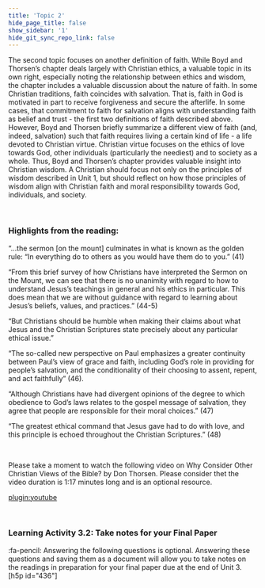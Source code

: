 ```yaml
---
title: 'Topic 2'
hide_page_title: false
show_sidebar: '1'
hide_git_sync_repo_link: false
---
```




The second topic focuses on another definition of faith. While Boyd and Thorsen’s chapter deals largely with Christian ethics, a valuable topic in its own right, especially noting the relationship between ethics and wisdom, the chapter includes a valuable discussion about the nature of faith. In some Christian traditions, faith coincides with salvation. That is, faith in God is motivated in part to receive forgiveness and secure the afterlife. In some cases, that commitment to faith for salvation aligns with understanding faith as belief and trust - the first two definitions of faith described above. However, Boyd and Thorsen briefly summarize a different view of faith (and, indeed, salvation) such that faith requires living a certain kind of life - a life devoted to Christian virtue. Christian virtue focuses on the ethics of love towards God, other individuals (particularly the neediest) and to society as a whole. Thus, Boyd and Thorsen’s chapter provides valuable insight into Christian wisdom. A Christian should focus not only on the principles of wisdom described in Unit 1, but should reflect on how those principles of wisdom align with Christian faith and moral responsibility towards God, individuals, and society.


&nbsp;

### Highlights from the reading:
“...the sermon [on the mount] culminates in what is known as the golden rule: “In everything do to others as you would have them do to you.” (41)

“From this brief survey of how Christians have interpreted the Sermon on the Mount, we can see that there is no unanimity with regard to how to understand Jesus’s teachings in general and his ethics in particular. This does mean that we are without guidance with regard to learning about Jesus’s beliefs, values, and practices.” (44-5)

“But Christians should be humble when making their claims about what Jesus and the Christian Scriptures state precisely about any particular ethical issue.”

“The so-called new perspective on Paul emphasizes a greater continuity between Paul’s view of grace and faith, including God’s role in providing for people’s salvation, and the conditionality of their choosing to assent, repent, and act faithfully” (46).

“Although Christians have had divergent opinions of the degree to which obedience to God’s laws relates to the gospel message of salvation, they agree that people are responsible for their moral choices.” (47)

“The greatest ethical command that Jesus gave had to do with love, and this principle is echoed throughout the Christian Scriptures.” (48)

&nbsp;

Please take a moment to watch the following video on Why Consider Other Christian Views of the Bible? by Don Thorsen. Please consider thet the video duration is 1:17 minutes long and is an optional resource.

[plugin:youtube](https://youtu.be/pHQiSwX-dCY)

&nbsp;

### Learning Activity 3.2: Take notes for your Final Paper
:fa-pencil: Answering the following questions is optional. Answering these questions and saving them as a document will allow you to take notes on the readings in preparation for your final paper due at the end of Unit 3.
[h5p id="436"]
